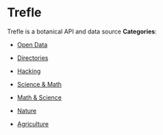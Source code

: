 # Trefle


Trefle is a botanical API and data source
**Categories**:

- [Open Data](https://github/awesome-apis/awesome-apis#open-data)

- [Directories](https://github/awesome-apis/awesome-apis#directories)

- [Hacking](https://github/awesome-apis/awesome-apis#hacking)

- [Science & Math](https://github/awesome-apis/awesome-apis#science-and-math)

- [Math & Science](https://github/awesome-apis/awesome-apis#math-and-science)

- [Nature](https://github/awesome-apis/awesome-apis#nature)

- [Agriculture](https://github/awesome-apis/awesome-apis#agriculture)




